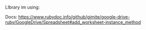 LIbrary im using:

Docs: 
https://www.rubydoc.info/github/gimite/google-drive-ruby/GoogleDrive/Spreadsheet#add_worksheet-instance_method